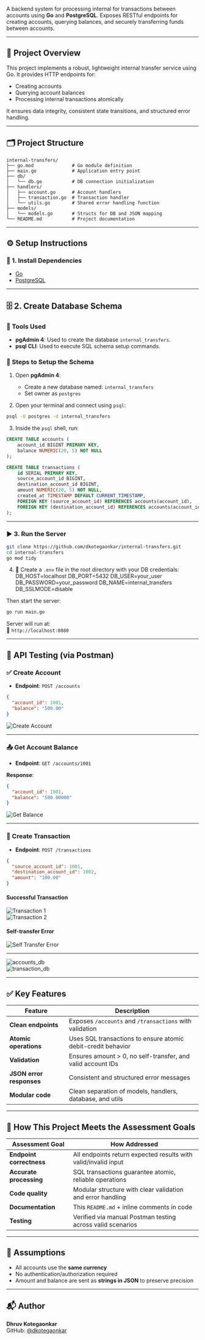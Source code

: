 A backend system for processing internal for transactions between accounts using **Go** and **PostgreSQL**. Exposes RESTful endpoints for creating accounts, querying balances, and securely transferring funds between accounts.

---

## 📌 Project Overview

This project implements a robust, lightweight internal transfer service using Go. It provides HTTP endpoints for:

- Creating accounts
- Querying account balances
- Processing internal transactions atomically

It ensures data integrity, consistent state transitions, and structured error handling.

---

## 🗂️ Project Structure

```
internal-transfers/
├── go.mod              # Go module definition
├── main.go             # Application entry point
├── db/
│   └── db.go           # DB connection initialization
├── handlers/
│   ├── account.go      # Account handlers
│   ├── transaction.go  # Transaction handler
│   └── utils.go        # Shared error handling function
├── models/
│   └── models.go       # Structs for DB and JSON mapping
└── README.md           # Project documentation
```

---

## ⚙️ Setup Instructions

### 🧱 1. Install Dependencies

- [Go](https://golang.org/doc/install)
- [PostgreSQL](https://www.postgresql.org/download/)

---

## 🗄️ 2. Create Database Schema

### 🔧 Tools Used

- **pgAdmin 4**: Used to create the database `internal_transfers`.
- **psql CLI**: Used to execute SQL schema setup commands.

### 📘 Steps to Setup the Schema

1. Open **pgAdmin 4**:
   - Create a new database named: `internal_transfers`
   - Set owner as `postgres`

2. Open your terminal and connect using `psql`:

```bash
psql -U postgres -d internal_transfers
```

3. Inside the `psql` shell, run:

```sql
CREATE TABLE accounts (
    account_id BIGINT PRIMARY KEY,
    balance NUMERIC(20, 5) NOT NULL
);

CREATE TABLE transactions (
    id SERIAL PRIMARY KEY,
    source_account_id BIGINT,
    destination_account_id BIGINT,
    amount NUMERIC(20, 5) NOT NULL,
    created_at TIMESTAMP DEFAULT CURRENT_TIMESTAMP,
    FOREIGN KEY (source_account_id) REFERENCES accounts(account_id),
    FOREIGN KEY (destination_account_id) REFERENCES accounts(account_id)
);
```

---

### ▶️ 3. Run the Server

```bash
git clone https://github.com/dkotegaonkar/internal-transfers.git
cd internal-transfers
go mod tidy
```

4. 📁 Create a `.env` file in the root directory with your DB credentials:
DB_HOST=localhost
DB_PORT=5432
DB_USER=your_user
DB_PASSWORD=your_password
DB_NAME=internal_transfers
DB_SSLMODE=disable

Then start the server:

```bash
go run main.go
```

Server will run at:  
📍 `http://localhost:8080`

---

## 🧪 API Testing (via Postman)

### ✅ Create Account

- **Endpoint**: `POST /accounts`

```json
{
  "account_id": 1001,
  "balance": "500.00"
}
```

![Create Account](assets/account_create.png)

---

### 📤 Get Account Balance

- **Endpoint**: `GET /accounts/1001`

**Response**:

```json
{
  "account_id": 1001,
  "balance": "500.00000"
}
```

![Get Balance](assets/get_balance.png)

---

### 🔁 Create Transaction

- **Endpoint**: `POST /transactions`

```json
{
  "source_account_id": 1001,
  "destination_account_id": 1002,
  "amount": "100.00"
}
```

#### Successful Transaction
![Transaction 1](assets/transaction1.png)  
![Transaction 2](assets/transaction2.png)

#### Self-transfer Error
![Self Transfer Error](assets/self_transfer_error.png)

---
![accounts_db](assets/accounts_db.png)  
![transaction_db](assets/transactions_db.png)

---

## ✅ Key Features

| Feature                 | Description                                                  |
|-------------------------|--------------------------------------------------------------|
| **Clean endpoints**     | Exposes `/accounts` and `/transactions` with validation      |
| **Atomic operations**   | Uses SQL transactions to ensure atomic debit-credit behavior |
| **Validation**          | Ensures amount > 0, no self-transfer, and valid account IDs  |
| **JSON error responses**| Consistent and structured error messages                     |
| **Modular code**        | Clean separation of models, handlers, database, and utils    |

---

## 🧩 How This Project Meets the Assessment Goals

| Assessment Goal         | How Addressed                                               |
|-------------------------|-------------------------------------------------------------|
| **Endpoint correctness**| All endpoints return expected results with valid/invalid input |
| **Accurate processing** | SQL transactions guarantee atomic, reliable operations      |
| **Code quality**        | Modular structure with clear validation and error handling  |
| **Documentation**       | This `README.md` + inline comments in code                  |
| **Testing**             | Verified via manual Postman testing across valid scenarios  |

---

## 📌 Assumptions

- All accounts use the **same currency**
- No authentication/authorization required
- Amount and balance are sent as **strings in JSON** to preserve precision

---

## 📬 Author

**Dhruv Kotegaonkar**  
GitHub: [@dkotegaonkar](https://github.com/dkotegaonkar)
